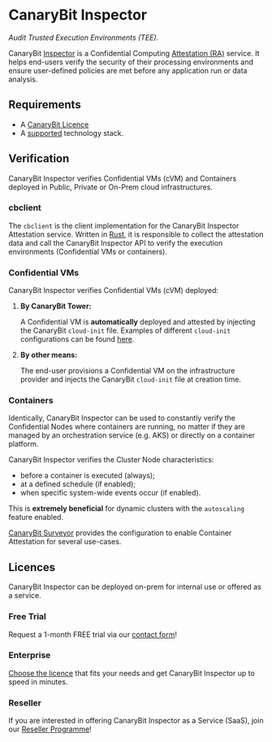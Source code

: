 # CanaryBit Inspector

*Audit Trusted Execution Environments (TEE).*

CanaryBit [Inspector](https://docs.confidentialcloud.io/architecture/#inspector) is a Confidential Computing [Attestation (RA)]() service. It helps end-users verify the security of their processing environments and ensure user-defined policies are met before any application run or data analysis.

## Requirements

- A [CanaryBit Licence](inspector.md#licences)
- A [supported](supported-setups.md) technology stack.
    
## Verification

CanaryBit Inspector verifies Confidential VMs (cVM) and Containers deployed in Public, Private or On-Prem cloud infrastructures.

### cbclient

The `cbclient` is the client implementation for the CanaryBit Inspector Attestation service. Written in [Rust](https://www.rust-lang.org/), it is responsible to collect the attestation data and call the CanaryBit Inspector API to verify the execution environments (Confidential VMs or containers).

### Confidential VMs

CanaryBit Inspector verifies Confidential VMs (cVM) deployed:

  1. **By CanaryBit Tower:**
    
      A Confidential VM is **automatically** deployed and attested by injecting the CanaryBit `cloud-init` file. Examples of different `cloud-init` configurations can be found [here](tower.md).

  2. **By other means:**
   
      The end-user provisions a Confidential VM on the infrastructure provider and injects the CanaryBit `cloud-init` file at creation time.

### Containers

Identically, CanaryBit Inspector can be used to constantly verify the Confidential Nodes where containers are running, no matter if they are managed by an orchestration service (e.g. AKS) or directly on a container platform.

CanaryBit Inspector verifies the Cluster Node characteristics:
- before a container is executed (always);
- at a defined schedule (if enabled);
- when specific system-wide events occur (if enabled).

This is **extremely beneficial** for dynamic clusters with the `autoscaling` feature enabled.

[CanaryBit Surveyor]() provides the configuration to enable Container Attestation for several use-cases.

## Licences

CanaryBit Inspector can be deployed on-prem for internal use or offered as a service.

### Free Trial

Request a 1-month FREE trial via our [contact form](https://www.canarybit.eu/contacts)!

### Enterprise

[Choose the licence](https://www.canarybit.eu) that fits your needs and get CanaryBit Inspector up to speed in minutes. 

### Reseller

If you are interested in offering CanaryBit Inspector as a Service (SaaS), join our [Reseller Programme](https://www.canarybit.eu/contacts)!